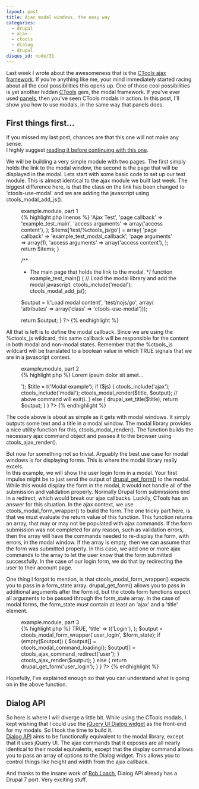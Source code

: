 ```yaml
---
layout: post
title: Ajax modal windows, the easy way
categories: 
  - drupal
  - ajax
  - ctools
  - dialog
  - drupal
disqus_id: node/31
---
```


Last week I wrote about the awesomeness that is the 
[CTools ajax framework](/2009/12/ajax-without-javascript).  If you're anything 
like me, your mind immediately started racing about all the cool possibilities 
this opens up.  One of those cool possibilities is yet another hidden 
<a href="http://drupal.org/project/ctools" title="Chaos Tools project page on Drupal.org">CTools</a> 
gem, the modal framework.  If you've ever used 
<a href="http://drupal.org/project/panels" title="Panels project page on Drupal.org">panels</a>, 
then you've seen CTools modals in action.  In this post, I'll show you how to 
use modals, in the same way that panels does.

<!-- break -->

## First things first...

If you missed my last post, chances are that this one will not make any sense.  
I highly suggest <a href="/node/30">reading it before continuing with this one</a>.

We will be building a very simple module with two pages.  The first simply holds
the link to the modal window, the second is the page that will be displayed in 
the modal.  Lets start with some basic code to set up our test module.  This is
almost identical to the ajax module we built last week.  The biggest difference 
here, is that the class on the link has been changed to 'ctools-use-modal' and 
we are adding the javascript using ctools_modal_add_js().

<figure class="expand">
  <figcaption>example.module, part 1</figcaption>
{% highlight php linenos %}
<?php
/**
 * Implementation of hook_menu().
 */
function example_menu() {  
  $items = array();
  $items['test'] = array(
    'title' => 'Ajax Test',
    'page callback' => 'example_test_main',
    'access arguments' => array('access content'),
  );
  $items['test/%ctools_js/go'] = array(
    'page callback' => 'example_test_modal_callback',
    'page arguments' => array(1),
    'access arguments' => array('access content'),
  );
  return $items;
}

/**
 * The main page that holds the link to the modal.
 */
function example_test_main() {
  // Load the modal library and add the modal javascript.
  ctools_include('modal');
  ctools_modal_add_js();

  $output = l('Load modal content', 'test/nojs/go', array(
    'attributes' => array('class' => 'ctools-use-modal')));

  return $output;
}
?>
{% endhighlight %}
</figure>

All that is left is to define the modal callback.  Since we are using the 
%ctools_js wildcard, this same callback will be responsible for the content in 
both modal and non-modal states.  Remember that the %ctools_js wildcard will be 
translated to a boolean value in which TRUE signals that we are in a javascript 
context.

<figure class="expand">
  <figcaption>example.module, part 2</figcaption>
{% highlight php %}
<?php
function example_test_modal_callback($js = FALSE) {
  $output = t('<p>Lorem ipsum dolor sit amet...</p>');
  $title = t('Modal example');
  if ($js) {
    ctools_include('ajax');
    ctools_include('modal');
    ctools_modal_render($title, $output);
    // above command will exit().
  }
  else {
    drupal_set_title($title);
    return $output;
  }
}
?>
{% endhighlight %}
</figure>

The code above is about as simple as it gets with modal windows.  It simply 
outputs some text and a title in a modal window.  The modal library provides a 
nice utility function for this, ctools_modal_render().  The function builds the 
necessary ajax command object and passes it to the browser using ctools_ajax_render().

But now for something not so trivial.  Arguably the best use case for modal 
windows is for displaying forms.  This is where the modal library really excels.  
In this example, we will show the user login form in a modal.  Your first 
impulse might be to just send the output of 
<a href="http://api.drupal.org/api/function/drupal_get_form/6" title="drupal_get_form() on api.drupal.org">drupal_get_form()</a> 
to the modal.  While this would display the form in the modal, it would not 
handle all of the submission and validation properly.  Normally Drupal form 
submissions end in a redirect, which would break our ajax callbacks.  Luckily, 
CTools has an answer for this situation.  In the ajax context, we use 
ctools_modal_form_wrapper() to build the form.  The one tricky part here, is 
that we must evaluate the return value of this function.  This function returns 
an array, that may or may not be populated with ajax commands.  If the form 
submission was not completed for any reason, such as validation errors, then the 
array will have the commands needed to re-display the form, with errors, in the 
modal window.  If the array is empty, then we can assume that the form was 
submitted properly.  In this case, we add one or more ajax commands to the array 
to let the user know that the form submitted successfully.  In the case of our 
login form, we do that by redirecting the user to their account page.

One thing I forgot to mention, is that ctools_modal_form_wrapper() expects you 
to pass in a form_state array.  drupal_get_form() allows you to pass in 
additional arguments after the form id, but the ctools form functions expect all 
arguments to be passed through the form_state array.  In the case of modal 
forms, the form_state must contain at least an 'ajax' and a 'title' element.

<figure class="expand">
  <figcaption>example.module, part 3</figcaption>
{% highlight php %}
<?php
function example_test_modal_callback($js = FALSE) {
  if ($js) {
    ctools_include('ajax');
    ctools_include('modal');
    $form_state = array(
      'ajax' => TRUE,
      'title' => t('Login'),
    );
    $output = ctools_modal_form_wrapper('user_login', $form_state);
    if (empty($output)) {
      $output[] = ctools_modal_command_loading();
      $output[] = ctools_ajax_command_redirect('user');
    }
    ctools_ajax_render($output);
  }
  else {
    return drupal_get_form('user_login');
  }
}
?>
{% endhighlight %}
</figure>

Hopefully, I've explained enough so that you can understand what is going on in 
the above function.

## Dialog API

So here is where I will diverge a little bit.  While using the CTools modals, I 
kept wishing that I could use the 
<a href="http://jqueryui.com/demos/dialog/">jQuery UI Dialog widget</a> 
as the front-end for my modals.  So I took the time to build it.  
<a href="http://drupal.org/project/dialog" title="Dialog API project page on Drupal.org">Dialog API</a> 
aims to be functionally equivalent to the modal library, except that it uses 
jQuery UI.  The ajax commands that it exposes are all nearly identical to their 
modal equivalents, except that the display command allows you to pass an array 
of options to the Dialog widget.  This allows you to control things like height 
and width from the ajax callback.

And thanks to the insane work of <a href="http://robloach.net/" title="Does this guy ever sleep?">Rob Loach</a>, 
Dialog API already has a Drupal 7 port.  Very exciting stuff.
